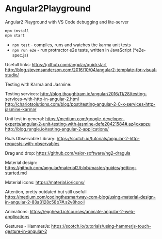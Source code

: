 # Angular2Playground
Angular2 Playground with VS Code debugging and lite-server

```bash
npm install
npm start
```

* `npm test` - compiles, runs and watches the karma unit tests
* `npm run e2e` - run protractor e2e tests, written in JavaScript (*e2e-spec.js)

Usefull links:
https://github.com/angular/quickstart
http://blog.stevensanderson.com/2016/10/04/angular2-template-for-visual-studio/

Testing with Karma and Jasmine:

Testing services:
http://blog.thoughtram.io/angular/2016/11/28/testing-services-with-http-in-angular-2.html
http://chariotsolutions.com/blog/post/testing-angular-2-0-x-services-http-jasmine-karma/

Unit test in general:
https://medium.com/google-developer-experts/angular-2-unit-testing-with-jasmine-defe20421584#.az4oxapzu
http://blog.rangle.io/testing-angular-2-applications/

RxJs Observable Library:
https://scotch.io/tutorials/angular-2-http-requests-with-observables

Drag and drop:
https://github.com/valor-software/ng2-dragula

Material design:
https://github.com/angular/material2/blob/master/guides/getting-started.md

Material icons:
https://material.io/icons/

Attention, pretty outdated but still usefull
https://medium.com/codingthesmartway-com-blog/using-material-design-in-angular-2-83a3128c58b7#.s2v8hooil

Animations:
https://egghead.io/courses/animate-angular-2-web-applications

Gestures - HammerJs:
https://scotch.io/tutorials/using-hammerjs-touch-gesture-in-angular-2

